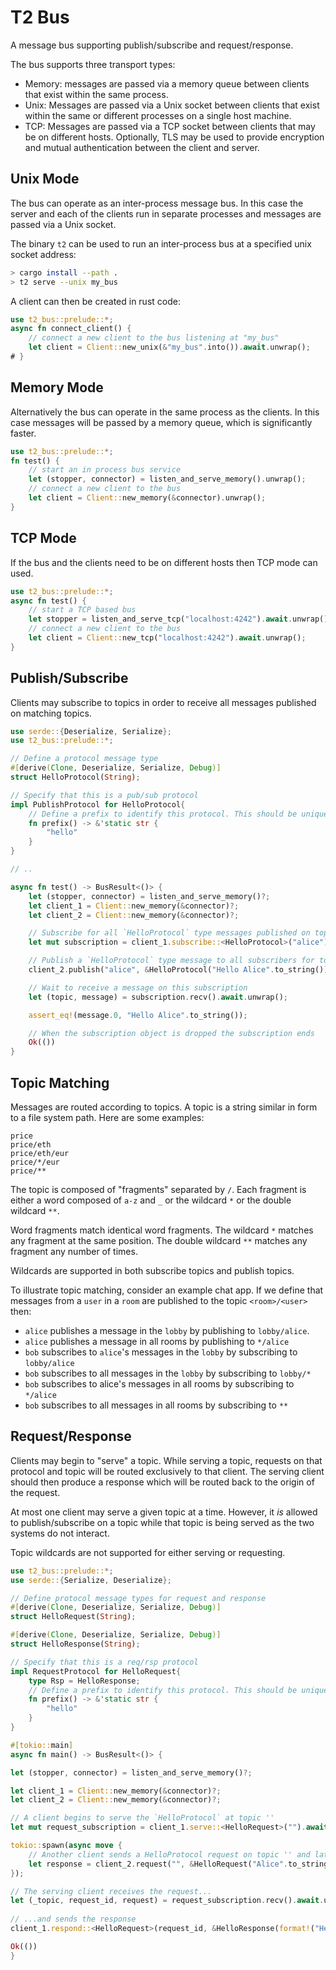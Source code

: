 # T2 Bus

A message bus supporting publish/subscribe and request/response.  

The bus supports three transport types:

- Memory: messages are passed via a memory queue between clients that exist within the same process.
- Unix: Messages are passed via a Unix socket between clients that exist within the same or different processes on a single host machine.
- TCP: Messages are passed via a TCP socket between clients that may be on different hosts. Optionally, TLS may be used to provide encryption and mutual authentication between the client and server.

## Unix Mode

The bus can operate as an inter-process message bus. In this case the server and each of the clients run in separate processes and messages are passed via a Unix socket.

The binary `t2` can be used to run an inter-process bus at a specified unix socket address:

```bash
> cargo install --path .
> t2 serve --unix my_bus
```

A client can then be created in rust code:

```rust
use t2_bus::prelude::*;
async fn connect_client() {
    // connect a new client to the bus listening at "my_bus"
    let client = Client::new_unix(&"my_bus".into()).await.unwrap();
# }
```

## Memory Mode

Alternatively the bus can operate in the same process as the clients. In this case messages will be passed by a memory queue, which is significantly faster.

```rust
use t2_bus::prelude::*;
fn test() {
    // start an in process bus service
    let (stopper, connector) = listen_and_serve_memory().unwrap();
    // connect a new client to the bus
    let client = Client::new_memory(&connector).unwrap();
}
```
## TCP Mode

If the bus and the clients need to be on different hosts then TCP mode can used.

```rust
use t2_bus::prelude::*;
async fn test() {
    // start a TCP based bus
    let stopper = listen_and_serve_tcp("localhost:4242").await.unwrap();
    // connect a new client to the bus
    let client = Client::new_tcp("localhost:4242").await.unwrap();
}
```

## Publish/Subscribe

Clients may subscribe to topics in order to receive all messages published on matching topics.

```rust
use serde::{Deserialize, Serialize};
use t2_bus::prelude::*;

// Define a protocol message type
#[derive(Clone, Deserialize, Serialize, Debug)]
struct HelloProtocol(String);

// Specify that this is a pub/sub protocol
impl PublishProtocol for HelloProtocol{
    // Define a prefix to identify this protocol. This should be unique within all the protocols on your bus.
    fn prefix() -> &'static str {
        "hello"
    }
}

// ..

async fn test() -> BusResult<()> {
    let (stopper, connector) = listen_and_serve_memory()?;
    let client_1 = Client::new_memory(&connector)?;
    let client_2 = Client::new_memory(&connector)?;

    // Subscribe for all `HelloProtocol` type messages published on topics matching "alice"
    let mut subscription = client_1.subscribe::<HelloProtocol>("alice").await?;

    // Publish a `HelloProtocol` type message to all subscribers for topics matching "alice"
    client_2.publish("alice", &HelloProtocol("Hello Alice".to_string())).await?;

    // Wait to receive a message on this subscription
    let (topic, message) = subscription.recv().await.unwrap();

    assert_eq!(message.0, "Hello Alice".to_string());

    // When the subscription object is dropped the subscription ends
    Ok(())
}

```

## Topic Matching

Messages are routed according to topics. A topic is a string similar in form to a file system path. Here are some examples:

```text
price
price/eth
price/eth/eur
price/*/eur
price/**
```

The topic is composed of "fragments" separated by `/`. Each fragment is either a word composed of `a-z` and `_` or the wildcard `*` or the double wildcard `**`. 

Word fragments match identical word fragments. The wildcard `*` matches any fragment at the same position. The double wildcard `**` matches any fragment any number of times. 

Wildcards are supported in both subscribe topics and publish topics. 

To illustrate topic matching, consider an example chat app. If we define that messages from a `user` in a `room` are published to the topic `<room>/<user>` then:

- `alice` publishes a message in the `lobby` by publishing to `lobby/alice`.
- `alice` publishes a message in all rooms by publishing to `*/alice`
- `bob` subscribes to `alice`'s messages in the `lobby` by subscribing to `lobby/alice`
- `bob` subscribes to all messages in the `lobby` by subscribing to `lobby/*`
- `bob` subscribes to alice's messages in all rooms by subscribing to `*/alice`
- `bob` subscribes to all messages in all rooms by subscribing to `**`

## Request/Response

Clients may begin to "serve" a topic. While serving a topic, requests on that protocol and topic will be routed exclusively 
to that client. The serving client should then produce a response which will be routed back to the origin of the request.

At most one client may serve a given topic at a time. However, it _is_ allowed to publish/subscribe on a topic while that 
topic is being served as the two systems do not interact.

Topic wildcards are not supported for either serving or requesting.

```rust
use t2_bus::prelude::*;
use serde::{Serialize, Deserialize};

// Define protocol message types for request and response
#[derive(Clone, Deserialize, Serialize, Debug)]
struct HelloRequest(String);

#[derive(Clone, Deserialize, Serialize, Debug)]
struct HelloResponse(String);

// Specify that this is a req/rsp protocol
impl RequestProtocol for HelloRequest{
    type Rsp = HelloResponse;
    // Define a prefix to identify this protocol. This should be unique within all the protocols on your bus.
    fn prefix() -> &'static str {
        "hello"
    }
}

#[tokio::main]
async fn main() -> BusResult<()> {

let (stopper, connector) = listen_and_serve_memory()?;

let client_1 = Client::new_memory(&connector)?;
let client_2 = Client::new_memory(&connector)?;

// A client begins to serve the `HelloProtocol` at topic ''
let mut request_subscription = client_1.serve::<HelloRequest>("").await?;

tokio::spawn(async move {
    // Another client sends a HelloProtocol request on topic '' and later receives a response
    let response = client_2.request("", &HelloRequest("Alice".to_string())).await.unwrap();
});

// The serving client receives the request...
let (_topic, request_id, request) = request_subscription.recv().await.unwrap();
    
// ...and sends the response
client_1.respond::<HelloRequest>(request_id, &HelloResponse(format!("Hello {}", &request.0))).await?;

Ok(())
}
```